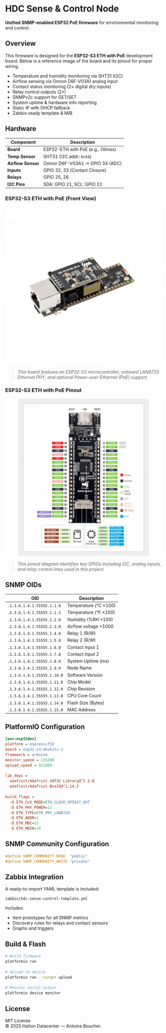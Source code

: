 # HDC Sense & Control Node

**Unified SNMP-enabled ESP32 PoE firmware** for environmental monitoring and control.

## Overview

This firmware is designed for the **ESP32-S3 ETH with PoE** development board. Below is a reference image of the board and its pinout for proper wiring.

- Temperature and humidity monitoring via SHT31 (I2C)
- Airflow sensing via Omron D6F-V03A1 analog input
- Contact status monitoring (2× digital dry inputs)
- Relay control outputs (2×)
- SNMPv2c support for GET/SET
- System uptime & hardware info reporting
- Static IP with DHCP fallback
- Zabbix-ready template & MIB

## Hardware

| Component          | Description                        |
|--------------------|------------------------------------|
| **Board**          | ESP32-ETH with PoE (e.g., Olimex)  |
| **Temp Sensor**    | SHT31 (I2C addr: `0x44`)           |
| **Airflow Sensor** | Omron D6F-V03A1 → GPIO 34 (ADC)    |
| **Inputs**         | GPIO 32, 33 (Contact Closure)      |
| **Relays**         | GPIO 25, 26                        |
| **I2C Pins**       | SDA: GPIO 21, SCL: GPIO 22         |


### ESP32-S3 ETH with PoE (Front View)

![ESP32-S3 ETH with PoE Board](image/esp32-s3-eth-poe.jpg)

> *This board features an ESP32-S3 microcontroller, onboard LAN8720 Ethernet PHY, and optional Power-over-Ethernet (PoE) support.*

### ESP32-S3 ETH with PoE Pinout

![ESP32-S3 ETH with PoE Pinout](image/esp32-s3-eth-poe-pinout.jpg)

> *This pinout diagram identifies key GPIOs including I2C, analog inputs, and relay control lines used in this project.*

## SNMP OIDs

| OID                          | Description                          |
|------------------------------|--------------------------------------|
| `.1.3.6.1.4.1.55555.1.1.0`    | Temperature (°C ×100)                |
| `.1.3.6.1.4.1.55555.1.1.1`    | Temperature (°F ×100)                |
| `.1.3.6.1.4.1.55555.1.2.0`    | Humidity (%RH ×100)                 |
| `.1.3.6.1.4.1.55555.1.3.0`    | Airflow voltage ×1000               |
| `.1.3.6.1.4.1.55555.1.4.0`    | Relay 1 (R/W)                       |
| `.1.3.6.1.4.1.55555.1.5.0`    | Relay 2 (R/W)                       |
| `.1.3.6.1.4.1.55555.1.6.0`    | Contact Input 1                     |
| `.1.3.6.1.4.1.55555.1.7.0`    | Contact Input 2                     |
| `.1.3.6.1.4.1.55555.1.8.0`    | System Uptime (ms)                  |
| `.1.3.6.1.4.1.55555.1.9.0`    | Node Name                           |
| `.1.3.6.1.4.1.55555.1.10.0`   | Software Version                    |
| `.1.3.6.1.4.1.55555.1.11.0`   | Chip Model                          |
| `.1.3.6.1.4.1.55555.1.12.0`   | Chip Revision                       |
| `.1.3.6.1.4.1.55555.1.13.0`   | CPU Core Count                      |
| `.1.3.6.1.4.1.55555.1.14.0`   | Flash Size (Bytes)                  |
| `.1.3.6.1.4.1.55555.1.15.0`   | MAC Address                         |

## PlatformIO Configuration

```ini
[env:esp32dev]
platform = espressif32
board = esp32-s3-devkitc-1
framework = arduino
monitor_speed = 115200
upload_speed = 921600

lib_deps =
  adafruit/Adafruit SHT31 Library@^2.2.0
  adafruit/Adafruit BusIO@^1.14.2

build_flags =
  -D ETH_CLK_MODE=ETH_CLOCK_GPIO17_OUT
  -D ETH_PHY_POWER=12
  -D ETH_TYPE=ETH_PHY_LAN8720
  -D ETH_ADDR=1
  -D ETH_MDC=23
  -D ETH_MDIO=18
```

## SNMP Community Configuration

```cpp
#define SNMP_COMMUNITY_READ  "public"
#define SNMP_COMMUNITY_WRITE "private"
```

## Zabbix Integration

A ready-to-import YAML template is included:

```text
zabbix/hdc-sense-control-template.yml
```

Includes:

- Item prototypes for all SNMP metrics
- Discovery rules for relays and contact sensors
- Graphs and triggers

## Build & Flash

```bash
# Build firmware
platformio run

# Upload to device
platformio run --target upload

# Monitor serial output
platformio device monitor
```

## License

MIT License  
© 2025 Halton Datacenter — Antoine Boucher.
